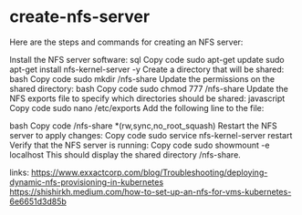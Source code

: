 # create-nfs-server
Here are the steps and commands for creating an NFS server:

Install the NFS server software:
sql
Copy code
sudo apt-get update
sudo apt-get install nfs-kernel-server -y
Create a directory that will be shared:
bash
Copy code
sudo mkdir /nfs-share
Update the permissions on the shared directory:
bash
Copy code
sudo chmod 777 /nfs-share
Update the NFS exports file to specify which directories should be shared:
javascript
Copy code
sudo nano /etc/exports
Add the following line to the file:

bash
Copy code
/nfs-share  *(rw,sync,no_root_squash)
Restart the NFS server to apply changes:
Copy code
sudo service nfs-kernel-server restart
Verify that the NFS server is running:
Copy code
sudo showmount -e localhost
This should display the shared directory /nfs-share.



links:
https://www.exxactcorp.com/blog/Troubleshooting/deploying-dynamic-nfs-provisioning-in-kubernetes
https://shishirkh.medium.com/how-to-set-up-an-nfs-for-vms-kubernetes-6e6651d3d85b
